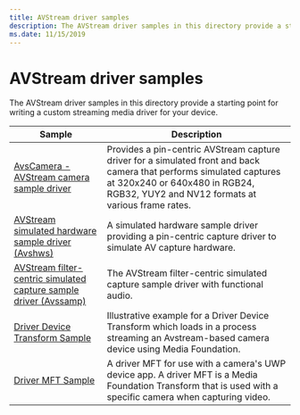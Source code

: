 ```yaml
---
title: AVStream driver samples
description: The AVStream driver samples in this directory provide a starting point for writing a custom streaming media driver for your device.
ms.date: 11/15/2019
---
```


# AVStream driver samples

The AVStream driver samples in this directory provide a starting point for writing a custom streaming media driver for your device.

| Sample | Description |
| --- | --- |
| [AvsCamera - AVStream camera sample driver](/samples/microsoft/windows-driver-samples/avscamera) | Provides a pin-centric AVStream capture driver for a simulated front and back camera that performs simulated captures at 320x240 or 640x480 in RGB24, RGB32, YUY2 and NV12 formats at various frame rates. |
| [AVStream simulated hardware sample driver (Avshws)](/samples/microsoft/windows-driver-samples/avstream-simulated-hardware-sample-driver-avshws) | A simulated hardware sample driver providing a pin-centric capture driver to simulate AV capture hardware. |
| [AVStream filter-centric simulated capture sample driver (Avssamp)](/samples/microsoft/windows-driver-samples/avstream-filter-centric-simulated-capture-sample-driver-avssamp/) | The AVStream filter-centric simulated capture sample driver with functional audio. |
| [Driver Device Transform Sample](/samples/microsoft/windows-driver-samples/driver-device-transform-sample) | Illustrative example for a Driver Device Transform which loads in a process streaming an Avstream-based camera device using Media Foundation. |
| [Driver MFT Sample](/samples/microsoft/windows-driver-samples/driver-mft-sample) | A driver MFT for use with a camera's UWP device app. A driver MFT is a Media Foundation Transform that is used with a specific camera when capturing video. |
